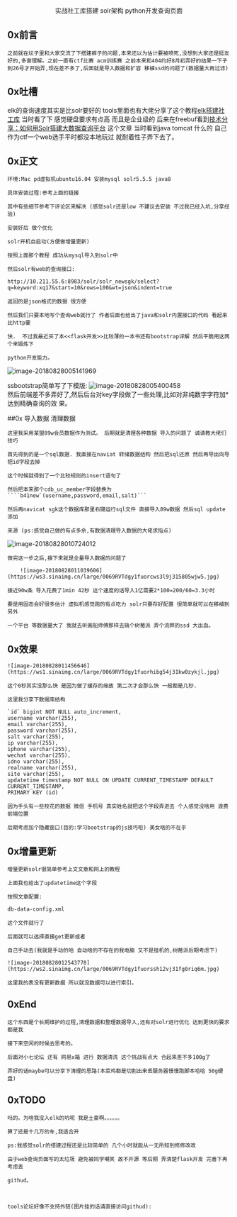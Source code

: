 <center>实战社工库搭建 solr架构 python开发查询页面</center>

## 0x前言

	之前就在坛子里和大家交流了下搭建裤子的问题,本来还以为估计要被喷死,没想到大家还是挺友好的,多谢理解。之前一直有ctf比赛 acm训练赛 之前本来和404约好8月初弄好的结果一下子到26号才开始弄,现在差不多了,后面就是导入数据和扩容 移植ssd的问题了(数据量大再过滤)



## 0x吐槽

elk的查询速度其实是比solr要好的 tools里面也有大佬分享了这个教程[elk搭建社工库](https://www.t00ls.net/viewthread.php?tid=32593&highlight=%E7%A4%BE%E5%B7%A5%E5%BA%93) 当时看了下 感觉硬盘要求有点高 而且是企业级的 后来在freebuf看到[技术分享：如何用Solr搭建大数据查询平台](http://www.freebuf.com/articles/database/100423.html) 这个文章 当时看到java tomcat 什么的 自己作为ctf一个web选手平时都没本地玩过 就耐着性子弄下去了。

## 0x正文

	环境:Mac pd虚拟机ubuntu16.04 安装mysql solr5.5.5 java8
	
	具体安装过程:参考上面的链接 
	
	其中有些细节参考下评论区来解决 (感觉solr还是low 不建议去安装 不过我已经入坑,分享经验)
	
	安装好后 做个优化
	
	solr开机自启动(方便做增量更新)
	
	按照上面那个教程 成功从mysql导入到solr中
	
	然后solr有web的查询接口:

```
http://10.211.55.6:8983/solr/solr_newsgk/select?q=keyword:xq17&start=10&rows=100&wt=json&indent=true
```

	返回的是json格式的数据 很方便
	
	然后我们只要本地写个查询web就行了 作者后面也给出了java和solr内置接口的代码 看起来比http要
	
	快.  不过我最近买了本<<flask开发>>比较薄的一本书还有bootstrap详解 然后干脆用这两个来锻炼下
	
	python开发能力。



![image-20180828005141969](https://ws2.sinaimg.cn/large/0069RVTdgy1fuoqtidmd8j31g20todoh.jpg)

ssbootstrap简单写了下模版:
![image-20180828005400458](https://ws2.sinaimg.cn/large/0069RVTdgy1fuoqvq453aj31kw0vq7wi.jpg)	
然后前端差不多弄好了,然后后台对key字段做了一些处理,比如对非纯数字字符加*达到精确查询的效
果。

##0x 导入数据 清理数据

	这里我采用某盟89w会员数据作为测试。 后期就是清理各种数据 导入的问题了 诚请教大佬们技巧

	首先得到的是一个sql数据. 我直接在naviat 转储数据结构 然后把sql还原 然后再导出向导 把id字段去掉

	这个时候就得到了一个比较规则的insert语句了

	然后把本来那个cdb_uc_member字段替换为````b41new`(username,password,email,salt)```

	然后再navicat sgk这个数据库那里右键运行sql文件 直接导入89w数据 然后sql update  添加

	来源 (ps:感觉自己做的有点多余,有数据清理导入数据的大佬求指点)

![image-20180828010724012](https://ws3.sinaimg.cn/large/0069RVTdgy1fuorczoi4nj30m80a8abr.jpg)

	做完这一步之后,接下来就是全量导入数据的问题了

		![image-20180828011039606](https://ws3.sinaimg.cn/large/0069RVTdgy1fuorcws3l9j315805wjw5.jpg)

	接近90w条 导入花费了1min 42秒 这个速度的话导入1亿需要2*100=200/60=3.3小时

	要是用固态会好很多估计 虚拟机感觉跑的有点吃力 solr只要存好配置 很简单就可以在移植到另外

	一个平台 等数据量大了 我就去听画船师傅那样去搞个树莓派 弄个流弊的ssd 大出血。

	

## 0x效果
	![image-20180828011456646](https://ws1.sinaimg.cn/large/0069RVTdgy1fuorhibg54j31kw0zykjl.jpg)

	这个0秒其实没那么快 是因为做了缓存的缘故 第二次才会那么快 一般都是几秒.

	这里我分享下数据库结构

```
`id` bigint NOT NULL auto_increment,
username varchar(255),
email varchar(255),
password varchar(255),
salt varchar(255),
ip varchar(255),
iphone varchar(255),
wechat varchar(255),
idno varchar(255),
realname varchar(255),
site varchar(255),
updatetime timestamp NOT NULL ON UPDATE CURRENT_TIMESTAMP DEFAULT CURRENT_TIMESTAMP,
PRIMARY KEY (id)
```

	因为手头有一些校花的数据 微信 手机号 真实姓名就把这个字段弄进去 个人感觉没啥用 浪费前端位置

	后期考虑加个隐藏窗口(目的:学习bootstrap的js技巧啦) 美女啥的不在乎

## 0x增量更新

	增量更新solr很简单参考上文文章和网上的教程

	上面我也给出了updatetime这个字段	

	按照文章配置:

	db-data-config.xml

	这个文件就行了

	后面就可以选择直接get更新或者

	自己手动去(我就是手动的哈 自动啥的不存在的我电脑 又不是挂机的,树莓派后期考虑下)

	![image-20180828012543778](https://ws2.sinaimg.cn/large/0069RVTdgy1fuorssh12vj31fg0riq6m.jpg)

	这里我的表没有更新数据 所以就没数据可以进行索引。

	

## 0xEnd

	这个东西是个长期维护的过程,清理数据和整理数据导入,还有对solr进行优化 达到更快的要求 都是我

	接下来空闲的时候去思考的。

	后面对小七论坛 还有 网易x箱 进行 数据清洗 这个挑战有点大 合起来差不多100g了

	弄好的话maybe可以分享下清理的思路(本菜鸡都是切割出来丢服务器慢慢跑脚本哈哈 50g硬盘)

## 0xTODO

	吗的。为啥我没入elk的坑呢 我是土豪啊。。。。。。

	算了还是十几万的车,我适合开

	ps:我感觉solr的搭建过程还是比较简单的 几个小时就能从一无所知到修修改改	

	由于web查询页面写的太垃圾 避免被同学嘲笑 故不开源 等后期 弄清楚flask开发 完善下再考虑丢

	githud。

	

	tools论坛好像不支持外链(图片挂的话请直接访问githud):	
